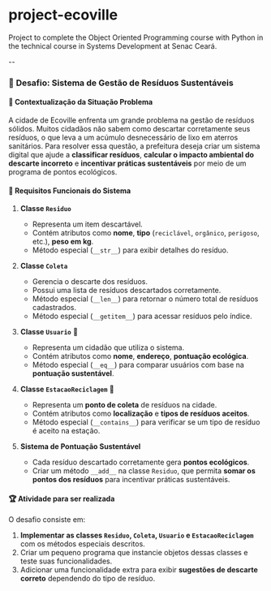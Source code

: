 # project-ecoville
Project to complete the Object Oriented Programming course with Python in the technical course in Systems Development at Senac Ceará.


--

### 🌱 **Desafio: Sistema de Gestão de Resíduos Sustentáveis**

#### 📌 **Contextualização da Situação Problema**  
A cidade de Ecoville enfrenta um grande problema na gestão de resíduos sólidos. Muitos cidadãos não sabem como descartar corretamente seus resíduos, o que leva a um acúmulo desnecessário de lixo em aterros sanitários. Para resolver essa questão, a prefeitura deseja criar um sistema digital que ajude a **classificar resíduos**, **calcular o impacto ambiental do descarte incorreto** e **incentivar práticas sustentáveis** por meio de um programa de pontos ecológicos.  

#### 🎯 **Requisitos Funcionais do Sistema**  

1. **Classe `Residuo`**  
   - Representa um item descartável.  
   - Contém atributos como **nome**, **tipo** (`reciclável`, `orgânico`, `perigoso`, etc.), **peso em kg**.  
   - Método especial (`__str__`) para exibir detalhes do resíduo.  

2. **Classe `Coleta`**  
   - Gerencia o descarte dos resíduos.  
   - Possui uma lista de resíduos descartados corretamente.  
   - Método especial (`__len__`) para retornar o número total de resíduos cadastrados.  
   - Método especial (`__getitem__`) para acessar resíduos pelo índice.  

3. **Classe `Usuario`** 🏡  
   - Representa um cidadão que utiliza o sistema.  
   - Contém atributos como **nome**, **endereço**, **pontuação ecológica**.  
   - Método especial (`__eq__`) para comparar usuários com base na **pontuação sustentável**.  

4. **Classe `EstacaoReciclagem`** 🔄  
   - Representa um **ponto de coleta** de resíduos na cidade.  
   - Contém atributos como **localização** e **tipos de resíduos aceitos**.  
   - Método especial (`__contains__`) para verificar se um tipo de resíduo é aceito na estação.  

5. **Sistema de Pontuação Sustentável**  
   - Cada resíduo descartado corretamente gera **pontos ecológicos**.  
   - Criar um método `__add__` na classe `Residuo`, que permita **somar os pontos dos resíduos** para incentivar práticas sustentáveis.  

#### 🏆 **Atividade para ser realizada**  
O desafio consiste em:  
1. **Implementar as classes `Residuo`, `Coleta`, `Usuario` e `EstacaoReciclagem`** com os métodos especiais descritos.  
2. Criar um pequeno programa que instancie objetos dessas classes e teste suas funcionalidades.  
3. Adicionar uma funcionalidade extra para exibir **sugestões de descarte correto** dependendo do tipo de resíduo.  
